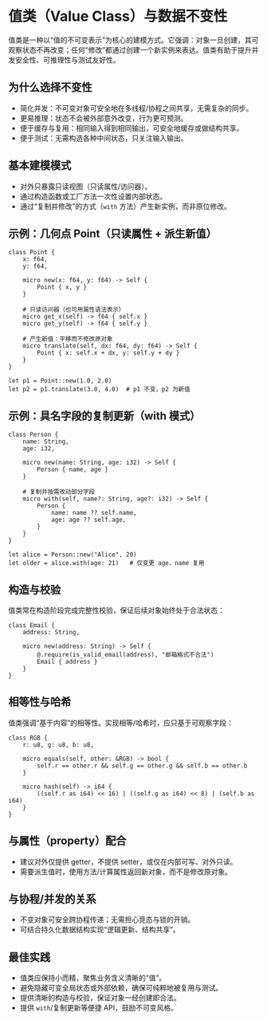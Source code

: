 # 值类（Value Class）与数据不变性

值类是一种以“值的不可变表示”为核心的建模方式。它强调：对象一旦创建，其可观察状态不再改变；任何“修改”都通过创建一个新实例来表达。值类有助于提升并发安全性、可推理性与测试友好性。

## 为什么选择不变性

- 简化并发：不可变对象可安全地在多线程/协程之间共享，无需复杂的同步。
- 更易推理：状态不会被外部意外改变，行为更可预测。
- 便于缓存与复用：相同输入得到相同输出，可安全地缓存或做结构共享。
- 便于测试：无需构造各种中间状态，只关注输入输出。

## 基本建模模式

- 对外只暴露只读视图（只读属性/访问器）。
- 通过构造函数或工厂方法一次性设置内部状态。
- 通过“复制并修改”的方式（`with` 方法）产生新实例，而非原位修改。

## 示例：几何点 Point（只读属性 + 派生新值）

```valkyrie
class Point {
    x: f64,
    y: f64,
    
    micro new(x: f64, y: f64) -> Self {
        Point { x, y }
    }
    
    # 只读访问器（也可用属性语法表示）
    micro get_x(self) -> f64 { self.x }
    micro get_y(self) -> f64 { self.y }

    # 产生新值：平移而不修改原对象
    micro translate(self, dx: f64, dy: f64) -> Self {
        Point { x: self.x + dx, y: self.y + dy }
    }
}

let p1 = Point::new(1.0, 2.0)
let p2 = p1.translate(3.0, 4.0)  # p1 不变，p2 为新值
```

## 示例：具名字段的复制更新（with 模式）

```valkyrie
class Person {
    name: String,
    age: i32,

    micro new(name: String, age: i32) -> Self {
        Person { name, age }
    }

    # 复制并按需改动部分字段
    micro with(self, name?: String, age?: i32) -> Self {
        Person {
            name: name ?? self.name,
            age: age ?? self.age,
        }
    }
}

let alice = Person::new("Alice", 20)
let older = alice.with(age: 21)   # 仅变更 age，name 复用
```

## 构造与校验

值类常在构造阶段完成完整性校验，保证后续对象始终处于合法状态：

```valkyrie
class Email {
    address: String,

    micro new(address: String) -> Self {
        @.require(is_valid_email(address), "邮箱格式不合法")
        Email { address }
    }
}
```

## 相等性与哈希

值类强调“基于内容”的相等性。实现相等/哈希时，应只基于可观察字段：

```valkyrie
class RGB {
    r: u8, g: u8, b: u8,

    micro equals(self, other: &RGB) -> bool {
        self.r == other.r && self.g == other.g && self.b == other.b
    }

    micro hash(self) -> i64 {
        ((self.r as i64) << 16) | ((self.g as i64) << 8) | (self.b as i64)
    }
}
```

## 与属性（property）配合

- 建议对外仅提供 getter，不提供 setter，或仅在内部可写、对外只读。
- 需要派生值时，使用方法/计算属性返回新对象，而不是修改原对象。

## 与协程/并发的关系

- 不变对象可安全跨协程传递；无需担心竞态与锁的开销。
- 可结合持久化数据结构实现“逻辑更新、结构共享”。

## 最佳实践

- 值类应保持小而精，聚焦业务含义清晰的“值”。
- 避免隐藏可变全局状态或外部依赖，确保可纯粹地被复用与测试。
- 提供清晰的构造与校验，保证对象一经创建即合法。
- 提供 `with`/复制更新等便捷 API，鼓励不可变风格。